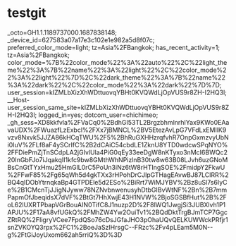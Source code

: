 # testgit
_octo=GH1.1.1189737000.1687838148; _device_id=627583a07a17e3c102e1e982a5d8f07c; preferred_color_mode=light; tz=Asia%2FBangkok; has_recent_activity=1; tz=Asia%2FBangkok; color_mode=%7B%22color_mode%22%3A%22auto%22%2C%22light_theme%22%3A%7B%22name%22%3A%22light%22%2C%22color_mode%22%3A%22light%22%7D%2C%22dark_theme%22%3A%7B%22name%22%3A%22dark%22%2C%22color_mode%22%3A%22dark%22%7D%7D; user_session=kIZMLbXizXhWDttuovqYBHt0KVQWdLjOpVUS9r8ZH-I2HQ3l; __Host-user_session_same_site=kIZMLbXizXhWDttuovqYBHt0KVQWdLjOpVUS9r8ZH-I2HQ3l; logged_in=yes; dotcom_user=chichimeo; _gh_sess=XD8kkfvla%2FVaCq0%2BdhGI53TL2BrgzbhmlnrhIYax9KWo0EAavaUDX%2FWuazfLzExbcl%2FXx7jBMNCL%2BV5EtezAvLpG7VFdLxEMIlK9vzv8Nxvk5JJZA86kHCqTWU%2F5%2BhRuGXHHzrqfvhR7OnpGxmzvyUbNi0IuV%2FLf8aF4ySCrIfC%2B2dCAiC54cbdLE1ZknU8YTD0wdcwSPqNYO%2FFDiePmZjTnSCdpLA2jGIvlUla4PiG0qEy33eeDgW8nKTyxo3nMcI6BWQc220InGbFJo7iJqakqII1kfc9bw8GMthWhNPizlnB30tw8w63B08LJvh6uzGNoMBsCnGtTYxHmu25HmGlL0rC5PoUn3iNz6tW8rHTIngSOE%2FmidpY2FkwU%2FFwF85%2Fg65qWh5d4gkTXx3rHPohDrCJlpGTHagEAvwBJ87LClRR%2BQ4qIDObYtrnqkaBp4GTPDEle5d2ESo%2BiRrt7WiMJYBV%2Bz8uSl7s6IyCe%2B1CMcnTjJJigNJyww78NZNvbnwenusyhDtbGIBvWtNF%2Bn%2B7mmPapmOfJbeqidsX7dVF%2BtGt7HhXwjE43H1NVW%2BjoSGSBfHut%2B%2FoL62lUXRTPbapVGrBouAIN0TifC8J1nuzp2D%2F8lWQ1JwgjSi3JUBXlvh1P1APJU%2F17aA8vfUGkQ%2FMhZW4Yw2OuiTv1%2BQdDktTrgBJmTCP7GgcZRtRQ%2FIigryVCee7FpdQSo76cDsJGfaJHO3pOhaUQvQELKUWWckPRfjr1snZVKOYQ3rpx%2FC1%2BoeJaSzIHrsgC--FRzc%2Fv4pLEam5M0N--g%2FtGiJoyUxom662ah5rriQ%3D%3D

